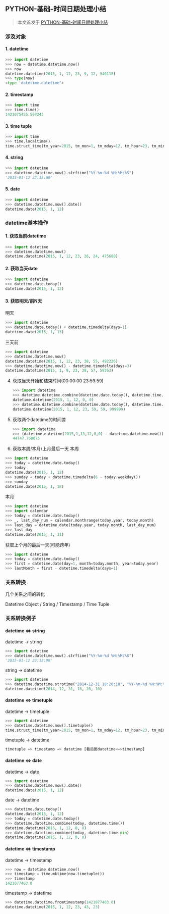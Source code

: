 ## PYTHON-基础-时间日期处理小结

> 本文首发于 [PYTHON-基础-时间日期处理小结](http://www.wklken.me/posts/2015/03/03/python-base-datetime.html)

### 涉及对象

#### 1. datetime
``` python
>>> import datetime
>>> now = datetime.datetime.now()
>>> now
datetime.datetime(2015, 1, 12, 23, 9, 12, 946118)
>>> type(now)
<type 'datetime.datetime'>
```

#### 2. timestamp
``` python
>>> import time
>>> time.time()
1421075455.568243
```

#### 3. time tuple
``` python
>>> import time
>>> time.localtime()
time.struct_time(tm_year=2015, tm_mon=1, tm_mday=12, tm_hour=23, tm_min=10, tm_sec=30, tm_wday=0, tm_yday=12, tm_isdst=0)
```

#### 4. string
``` python
>>> import datetime
>>> datetime.datetime.now().strftime("%Y-%m-%d %H:%M:%S")
'2015-01-12 23:13:08'
```

#### 5. date
``` python
>>> import datetime
>>> datetime.datetime.now().date()
datetime.date(2015, 1, 12)
```


### datetime基本操作

#### 1. 获取当前datetime
``` python
>>> import datetime
>>> datetime.datetime.now()
datetime.datetime(2015, 1, 12, 23, 26, 24, 475680)
```

#### 2. 获取当天date
``` python
>>> import datetime
>>> datetime.date.today()
datetime.date(2015, 1, 12)
```

#### 3. 获取明天/前N天
明天
``` python
>>> import datetime
>>> datetime.date.today() + datetime.timedelta(days=1)
datetime.date(2015, 1, 13)
```

三天前
``` python
>>> import datetime
>>> datetime.datetime.now()
datetime.datetime(2015, 1, 12, 23, 38, 55, 492226)
>>> datetime.datetime.now() - datetime.timedelta(days=3)
datetime.datetime(2015, 1, 9, 23, 38, 57, 59363)
```

4. 获取当天开始和结束时间(00:00:00 23:59:59)
	``` python
	>>> import datetime
	>>> datetime.datetime.combine(datetime.date.today(), datetime.time.min)
	datetime.datetime(2015, 1, 12, 0, 0)
	>>> datetime.datetime.combine(datetime.date.today(), datetime.time.max)
	datetime.datetime(2015, 1, 12, 23, 59, 59, 999999)
	```

5. 获取两个datetime的时间差
	``` python
	>>> import datetime
	>>> (datetime.datetime(2015,1,13,12,0,0) - datetime.datetime.now()).total_seconds()
	44747.768075
	```

6. 获取本周/本月/上月最后一天
本周
``` python
>>> import datetime
>>> today = datetime.date.today()
>>> today
datetime.date(2015, 1, 12)
>>> sunday = today + datetime.timedelta(6 - today.weekday())
>>> sunday
datetime.date(2015, 1, 18)
```

本月
``` python
>>> import datetime
>>> import calendar
>>> today = datetime.date.today()
>>> _, last_day_num = calendar.monthrange(today.year, today.month)
>>> last_day = datetime.date(today.year, today.month, last_day_num)
>>> last_day
datetime.date(2015, 1, 31)
```

获取上个月的最后一天(可能跨年)
``` python
>>> import datetime
>>> today = datetime.date.today()
>>> first = datetime.date(day=1, month=today.month, year=today.year)
>>> lastMonth = first - datetime.timedelta(days=1)
```


### 关系转换
几个关系之间的转化

Datetime Object / String / Timestamp / Time Tuple

### 关系转换例子

#### datetime <=> string
datetime -> string
``` python
>>> import datetime
>>> datetime.datetime.now().strftime("%Y-%m-%d %H:%M:%S")
'2015-01-12 23:13:08'
```

string -> datetime
``` python
>>> import datetime
>>> datetime.datetime.strptime("2014-12-31 18:20:10", "%Y-%m-%d %H:%M:%S")
datetime.datetime(2014, 12, 31, 18, 20, 10)
```

#### datetime <=> timetuple
datetime -> timetuple
``` python
>>> import datetime
>>> datetime.datetime.now().timetuple()
time.struct_time(tm_year=2015, tm_mon=1, tm_mday=12, tm_hour=23, tm_min=17, tm_sec=59, tm_wday=0, tm_yday=12, tm_isdst=-1)
```

timetuple -> datetime
``` python
timetuple => timestamp => datetime [看后面datetime<=>timestamp]
```

#### datetime <=> date
datetime -> date
``` python
>>> import datetime
>>> datetime.datetime.now().date()
datetime.date(2015, 1, 12)
```

date -> datetime
``` python
>>> datetime.date.today()
datetime.date(2015, 1, 12)
>>> today = datetime.date.today()
>>> datetime.datetime.combine(today, datetime.time())
datetime.datetime(2015, 1, 12, 0, 0)
>>> datetime.datetime.combine(today, datetime.time.min)
datetime.datetime(2015, 1, 12, 0, 0)
```

#### datetime <=> timestamp
datetime -> timestamp
``` python
>>> now = datetime.datetime.now()
>>> timestamp = time.mktime(now.timetuple())
>>> timestamp
1421077403.0
```

timestamp -> datetime
``` python
>>> datetime.datetime.fromtimestamp(1421077403.0)
datetime.datetime(2015, 1, 12, 23, 43, 23)
```